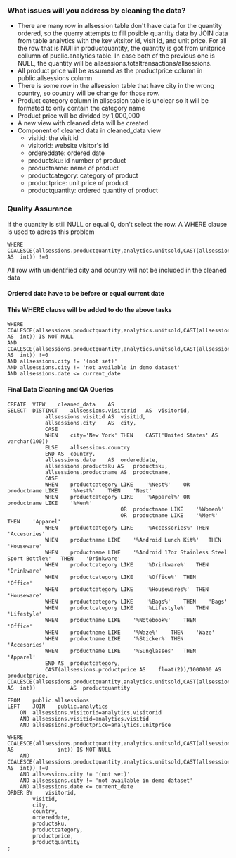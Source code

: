 ### What issues will you address by cleaning the data?

 - There are many row in allsession table don't have data for the quantity ordered, so the querry attempts to fill posible quantity data by JOIN data from table analytics with the key vitsitor id, visit id, and unit price. For all the row that is NUll in productquantity, the quantity is got from unitprice collumn of puclic.analytics table.	In case both of the previous one is NULL, the quantity will be allsessions.totaltransactions/allsessions.	
 - All product price will be assumed as the productprice column in public.allsessions column
 - There is some row in the allsession table that have city in the wrong country, so country will be change for those row.
 - Product category column in allsession table is unclear so it will be formated to only contain the category name
 - Product price will be divided by 1,000,000
 - A new view with cleaned data will be created
 - Component of cleaned data in cleaned_data view
	- visitid: the visit id
	- visitorid: website visitor's id
	- ordereddate: ordered date 
	- productsku: id number of product
	- productname: name of product
	- productcategory: category of product
	- productprice:	unit price of product
	- productquantity: ordered quantity of product

### Quality Assurance
If the quantity is still NULL or equal 0, don't select the row. A WHERE clause is used to adress this problem
```
WHERE COALESCE(allsessions.productquantity,analytics.unitsold,CAST(allsessions.totaltransactionrevenue/allsessions.productprice	AS	int)) !=0
```
All row with unidentified city and country will not be included in the cleaned data
#### Ordered date have to be before or equal current date
#### This  WHERE clause will be added to do the above tasks
```
WHERE	COALESCE(allsessions.productquantity,analytics.unitsold,CAST(allsessions.totaltransactionrevenue/allsessions.productprice	AS	int)) IS NOT NULL
AND	COALESCE(allsessions.productquantity,analytics.unitsold,CAST(allsessions.totaltransactionrevenue/allsessions.productprice	AS	int)) !=0
AND	allsessions.city !=	'(not set)'
AND	allsessions.city !=	'not available in demo dataset'
AND	allsessions.date <= current_date
```

#### Final Data Cleaning and QA Queries

```
CREATE	VIEW	cleaned_data	AS
SELECT 	DISTINCT	allsessions.visitorid	AS	visitorid,
			allsessions.visitid	AS	visitid,
			allsessions.city	AS	city,
			CASE
			WHEN	city='New York'	THEN	CAST('United States' AS varchar(100))
			ELSE	allsessions.country	
			END	AS	country,
			allsessions.date	AS	ordereddate,
			allsessions.productsku AS	productsku,
			allsessions.productname AS	productname,
			CASE	
			WHEN	productcategory	LIKE	'%Nest%'	OR	productname	LIKE	'%Nest%'	THEN	'Nest'
			WHEN	productcategory	LIKE	'%Apparel%'	OR	productname	LIKE	'%Men%'	
									OR	productname	LIKE	'%Women%'
									OR	productname	LIKE	'%Men%'		THEN	'Apparel'
			WHEN	productcategory	LIKE	'%Accessories%'	THEN	'Accesories'
			WHEN	productname	LIKE	'%Android Lunch Kit%'	THEN	'Houseware'
			WHEN	productname	LIKE	'%Android 17oz Stainless Steel Sport Bottle%'	THEN	'Drinkware'
			WHEN	productcategory	LIKE	'%Drinkware%'	THEN	'Drinkware'
			WHEN	productcategory	LIKE	'%Office%'	THEN	'Office'
			WHEN	productcategory	LIKE	'%Housewares%'	THEN	'Houseware'
			WHEN	productcategory	LIKE	'%Bags%'	THEN	'Bags'	
			WHEN	productcategory	LIKE	'%Lifestyle%'	THEN	'Lifestyle'	
			WHEN	productname	LIKE	'%Notebook%'	THEN	'Office'
			WHEN	productname	LIKE	'%Waze%'	THEN	'Waze'
			WHEN	productname	LIKE	'%Sticker%'	THEN	'Accesories'
			WHEN	productname	LIKE	'%Sunglasses'	THEN	'Apparel'
			END	AS	productcategory,
			CAST(allsessions.productprice AS	float(2))/1000000 AS	productprice,								COALESCE(allsessions.productquantity,analytics.unitsold,CAST(allsessions.totaltransactionrevenue/allsessions.productprice	AS	int))			AS	productquantity
			
FROM	public.allsessions
LEFT	JOIN	public.analytics	
	ON	allsessions.visitorid=analytics.visitorid
	AND	allsessions.visitid=analytics.visitid
	AND	allsessions.productprice=analytics.unitprice
		
WHERE	COALESCE(allsessions.productquantity,analytics.unitsold,CAST(allsessions.totaltransactionrevenue/allsessions.productprice	AS				int)) IS NOT NULL
	AND	COALESCE(allsessions.productquantity,analytics.unitsold,CAST(allsessions.totaltransactionrevenue/allsessions.productprice				AS	int)) !=0
	AND	allsessions.city != '(not set)'
	AND	allsessions.city !=	'not available in demo dataset'
	AND	allsessions.date <= current_date
ORDER BY	visitorid,
		visitid,
		city,
		country,
		ordereddate,
		productsku,
		productcategory,
		productprice,
		productquantity
;
```
